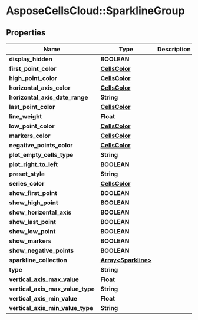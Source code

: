 # AsposeCellsCloud::SparklineGroup

## Properties
Name | Type | Description | Notes
------------ | ------------- | ------------- | -------------
**display_hidden** | **BOOLEAN** |  | [optional] 
**first_point_color** | [**CellsColor**](CellsColor.md) |  | [optional] 
**high_point_color** | [**CellsColor**](CellsColor.md) |  | [optional] 
**horizontal_axis_color** | [**CellsColor**](CellsColor.md) |  | [optional] 
**horizontal_axis_date_range** | **String** |  | [optional] 
**last_point_color** | [**CellsColor**](CellsColor.md) |  | [optional] 
**line_weight** | **Float** |  | [optional] 
**low_point_color** | [**CellsColor**](CellsColor.md) |  | [optional] 
**markers_color** | [**CellsColor**](CellsColor.md) |  | [optional] 
**negative_points_color** | [**CellsColor**](CellsColor.md) |  | [optional] 
**plot_empty_cells_type** | **String** |  | [optional] 
**plot_right_to_left** | **BOOLEAN** |  | [optional] 
**preset_style** | **String** |  | [optional] 
**series_color** | [**CellsColor**](CellsColor.md) |  | [optional] 
**show_first_point** | **BOOLEAN** |  | [optional] 
**show_high_point** | **BOOLEAN** |  | [optional] 
**show_horizontal_axis** | **BOOLEAN** |  | [optional] 
**show_last_point** | **BOOLEAN** |  | [optional] 
**show_low_point** | **BOOLEAN** |  | [optional] 
**show_markers** | **BOOLEAN** |  | [optional] 
**show_negative_points** | **BOOLEAN** |  | [optional] 
**sparkline_collection** | [**Array&lt;Sparkline&gt;**](Sparkline.md) |  | [optional] 
**type** | **String** |  | [optional] 
**vertical_axis_max_value** | **Float** |  | [optional] 
**vertical_axis_max_value_type** | **String** |  | [optional] 
**vertical_axis_min_value** | **Float** |  | [optional] 
**vertical_axis_min_value_type** | **String** |  | [optional] 


